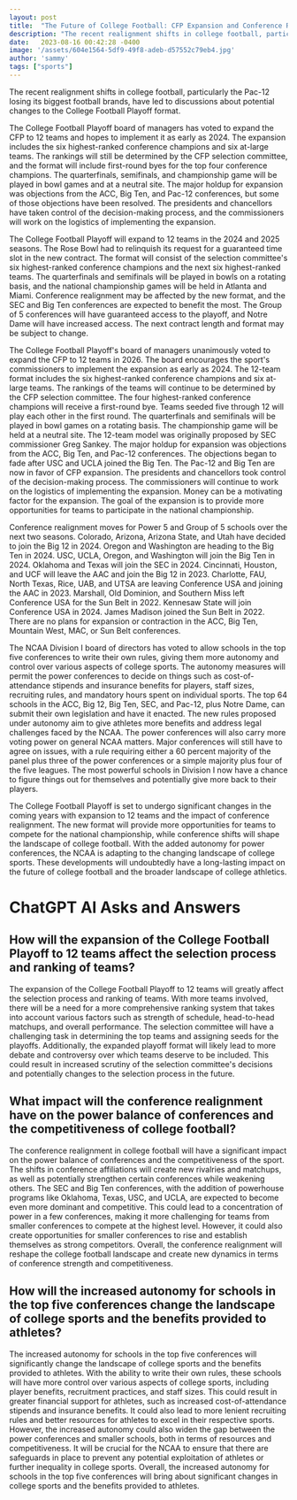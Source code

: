 ```yaml
---
layout: post
title:  "The Future of College Football: CFP Expansion and Conference Realignment"
description: "The recent realignment shifts in college football, particularly the Pac-12 losing its biggest football brands, have led to discussions about potential changes to the College Football Playoff format."
date:   2023-08-16 00:42:28 -0400
image: '/assets/604e1564-5df9-49f8-adeb-d57552c79eb4.jpg'
author: 'sammy'
tags: ["sports"]
---
```


The recent realignment shifts in college football, particularly the Pac-12 losing its biggest football brands, have led to discussions about potential changes to the College Football Playoff format.

The College Football Playoff board of managers has voted to expand the CFP to 12 teams and hopes to implement it as early as 2024. The expansion includes the six highest-ranked conference champions and six at-large teams. The rankings will still be determined by the CFP selection committee, and the format will include first-round byes for the top four conference champions. The quarterfinals, semifinals, and championship game will be played in bowl games and at a neutral site. The major holdup for expansion was objections from the ACC, Big Ten, and Pac-12 conferences, but some of those objections have been resolved. The presidents and chancellors have taken control of the decision-making process, and the commissioners will work on the logistics of implementing the expansion.

The College Football Playoff will expand to 12 teams in the 2024 and 2025 seasons. The Rose Bowl had to relinquish its request for a guaranteed time slot in the new contract. The format will consist of the selection committee's six highest-ranked conference champions and the next six highest-ranked teams. The quarterfinals and semifinals will be played in bowls on a rotating basis, and the national championship games will be held in Atlanta and Miami. Conference realignment may be affected by the new format, and the SEC and Big Ten conferences are expected to benefit the most. The Group of 5 conferences will have guaranteed access to the playoff, and Notre Dame will have increased access. The next contract length and format may be subject to change.

The College Football Playoff's board of managers unanimously voted to expand the CFP to 12 teams in 2026. The board encourages the sport's commissioners to implement the expansion as early as 2024. The 12-team format includes the six highest-ranked conference champions and six at-large teams. The rankings of the teams will continue to be determined by the CFP selection committee. The four highest-ranked conference champions will receive a first-round bye. Teams seeded five through 12 will play each other in the first round. The quarterfinals and semifinals will be played in bowl games on a rotating basis. The championship game will be held at a neutral site. The 12-team model was originally proposed by SEC commissioner Greg Sankey. The major holdup for expansion was objections from the ACC, Big Ten, and Pac-12 conferences. The objections began to fade after USC and UCLA joined the Big Ten. The Pac-12 and Big Ten are now in favor of CFP expansion. The presidents and chancellors took control of the decision-making process. The commissioners will continue to work on the logistics of implementing the expansion. Money can be a motivating factor for the expansion. The goal of the expansion is to provide more opportunities for teams to participate in the national championship.

Conference realignment moves for Power 5 and Group of 5 schools over the next two seasons. Colorado, Arizona, Arizona State, and Utah have decided to join the Big 12 in 2024. Oregon and Washington are heading to the Big Ten in 2024. USC, UCLA, Oregon, and Washington will join the Big Ten in 2024. Oklahoma and Texas will join the SEC in 2024. Cincinnati, Houston, and UCF will leave the AAC and join the Big 12 in 2023. Charlotte, FAU, North Texas, Rice, UAB, and UTSA are leaving Conference USA and joining the AAC in 2023. Marshall, Old Dominion, and Southern Miss left Conference USA for the Sun Belt in 2022. Kennesaw State will join Conference USA in 2024. James Madison joined the Sun Belt in 2022. There are no plans for expansion or contraction in the ACC, Big Ten, Mountain West, MAC, or Sun Belt conferences.

The NCAA Division I board of directors has voted to allow schools in the top five conferences to write their own rules, giving them more autonomy and control over various aspects of college sports. The autonomy measures will permit the power conferences to decide on things such as cost-of-attendance stipends and insurance benefits for players, staff sizes, recruiting rules, and mandatory hours spent on individual sports. The top 64 schools in the ACC, Big 12, Big Ten, SEC, and Pac-12, plus Notre Dame, can submit their own legislation and have it enacted. The new rules proposed under autonomy aim to give athletes more benefits and address legal challenges faced by the NCAA. The power conferences will also carry more voting power on general NCAA matters. Major conferences will still have to agree on issues, with a rule requiring either a 60 percent majority of the panel plus three of the power conferences or a simple majority plus four of the five leagues. The most powerful schools in Division I now have a chance to figure things out for themselves and potentially give more back to their players.

The College Football Playoff is set to undergo significant changes in the coming years with expansion to 12 teams and the impact of conference realignment. The new format will provide more opportunities for teams to compete for the national championship, while conference shifts will shape the landscape of college football. With the added autonomy for power conferences, the NCAA is adapting to the changing landscape of college sports. These developments will undoubtedly have a long-lasting impact on the future of college football and the broader landscape of college athletics.


# ChatGPT AI Asks and Answers
## How will the expansion of the College Football Playoff to 12 teams affect the selection process and ranking of teams?
The expansion of the College Football Playoff to 12 teams will greatly affect the selection process and ranking of teams. With more teams involved, there will be a need for a more comprehensive ranking system that takes into account various factors such as strength of schedule, head-to-head matchups, and overall performance. The selection committee will have a challenging task in determining the top teams and assigning seeds for the playoffs. Additionally, the expanded playoff format will likely lead to more debate and controversy over which teams deserve to be included. This could result in increased scrutiny of the selection committee's decisions and potentially changes to the selection process in the future.

## What impact will the conference realignment have on the power balance of conferences and the competitiveness of college football?
The conference realignment in college football will have a significant impact on the power balance of conferences and the competitiveness of the sport. The shifts in conference affiliations will create new rivalries and matchups, as well as potentially strengthen certain conferences while weakening others. The SEC and Big Ten conferences, with the addition of powerhouse programs like Oklahoma, Texas, USC, and UCLA, are expected to become even more dominant and competitive. This could lead to a concentration of power in a few conferences, making it more challenging for teams from smaller conferences to compete at the highest level. However, it could also create opportunities for smaller conferences to rise and establish themselves as strong competitors. Overall, the conference realignment will reshape the college football landscape and create new dynamics in terms of conference strength and competitiveness.

## How will the increased autonomy for schools in the top five conferences change the landscape of college sports and the benefits provided to athletes?
The increased autonomy for schools in the top five conferences will significantly change the landscape of college sports and the benefits provided to athletes. With the ability to write their own rules, these schools will have more control over various aspects of college sports, including player benefits, recruitment practices, and staff sizes. This could result in greater financial support for athletes, such as increased cost-of-attendance stipends and insurance benefits. It could also lead to more lenient recruiting rules and better resources for athletes to excel in their respective sports. However, the increased autonomy could also widen the gap between the power conferences and smaller schools, both in terms of resources and competitiveness. It will be crucial for the NCAA to ensure that there are safeguards in place to prevent any potential exploitation of athletes or further inequality in college sports. Overall, the increased autonomy for schools in the top five conferences will bring about significant changes in college sports and the benefits provided to athletes.

